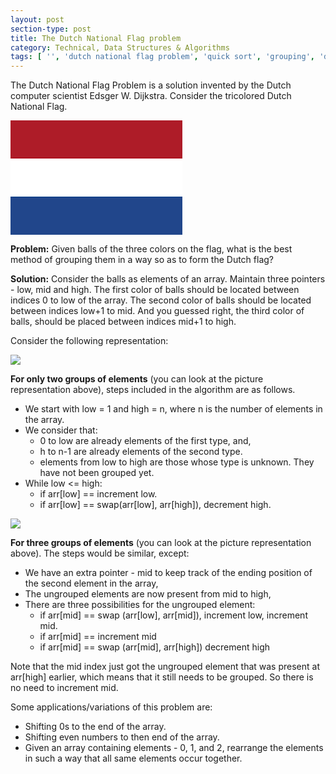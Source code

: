 ```yaml
---
layout: post
section-type: post
title: The Dutch National Flag problem
category: Technical, Data Structures & Algorithms
tags: [ '', 'dutch national flag problem', 'quick sort', 'grouping', 'dijkstra' ]
---
```


The Dutch National Flag Problem is a solution invented by the Dutch computer scientist Edsger W. Dijkstra. Consider the tricolored Dutch National Flag.

![](data:image/png;base64,iVBORw0KGgoAAAANSUhEUgAAARMAAAC3CAMAAAAGjUrGAAAAD1BMVEX///+uHCghRouqABAAOYWzO2ReAAABB0lEQVR4nO3QuRGAAAzAsPDsPzN9XFJAIU3g8xxs83XAD3lSnpQn5Ul5Up6UJ+VJeVKelCflSXlSnpQn5Ul5Up6UJ+VJeVKelCflSXlSnpQn5Ul5Up6UJ+VJeVKelCflSXlSnpQn5Ul5Up6UJ+VJeVKelCflSXlSnpQn5Ul5Up6UJ+VJeVKe1FxsAwAAAAAAAAAAAAAAAAAAAMB7N9ucbJ6UJ+VJeVKelCflSXlSnpQn5Ul5Up6UJ+VJeVKelCflSXlSnpQn5Ul5Up6UJ+VJeVKelCflSXlSnpQn5Ul5Up6UJ+VJeVKelCflSXlSnpQn5Ul5Up6UJ+VJeVKelCflSXlSnpQn5Uk9Q6/I4nGDdNoAAAAASUVORK5CYII=)

**Problem:** Given balls of the three colors on the flag, what is the best method of grouping them in a way so as to form the Dutch flag? 

**Solution:** Consider the balls as elements of an array. Maintain three pointers - low, mid and high. The first color of balls should be located between indices 0 to low of the array. The second color of balls should be located between indices low+1 to mid. And you guessed right, the third color of balls, should be placed between indices mid+1 to high. 

Consider the following representation: 

![](https://github.com/tssavita/tssavita.github.io/blob/master/img/_posts/two_elements.png?raw=true)

**For only two groups of elements** (you can look at the picture representation above), steps included in the algorithm are as follows. 
  
* We start with low = 1 and high = n, where n is the number of elements in the array.
* We consider that:
  * 0 to low are already elements of the first type, and, 
  * h to n-1 are already elements of the second type.
  * elements from low to high are those whose type is unknown. They have not been grouped yet.
* While low <= high: 
  * if arr[low] == <first type> 
        increment low.
  * if arr[low] == <second type> 
        swap(arr[low], arr[high]),
        decrement high.

![](https://github.com/tssavita/tssavita.github.io/blob/master/img/_posts/three_elements.png?raw=true)

**For three groups of elements** (you can look at the picture representation above). The steps would be similar, except:

* We have an extra pointer - mid to keep track of the ending position of the second element in the array,
* The ungrouped elements are now present from mid to high,
* There are three possibilities for the ungrouped element:
  * if arr[mid] == <first type>
        swap (arr[low], arr[mid]),
        increment low, 
        increment mid.
  * if arr[mid] == <second type>
        increment mid
  * if arr[mid] == <third type>
        swap (arr[mid], arr[high])
        decrement high

Note that the mid index just got the ungrouped element that was present at arr[high] earlier, which means that it still needs to be grouped. So there is no need to increment mid. 

Some applications/variations of this problem are:

* Shifting 0s to the end of the array.
* Shifting even numbers to then end of the array. 
* Given an array containing elements - 0, 1, and 2, rearrange the elements in such a way that all same elements occur together. 
